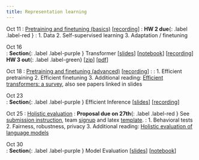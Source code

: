 ```yaml
---
title: Representation learning 
---
```


Oct 11
: [Pretraining and finetuning (basics)](https://nyu-cs2590.github.io/course-material/fall2023/lecture/lec06/main.pdf) [[recording](https://nyu.zoom.us/rec/share/atGYXVQKkvQjxGtCFHcOhgWek32GoaWc5Ucnn-slUBUwgHX90H6yQrje12mIpyKL.2GrTpoeRF12aRJmE)]
  : **HW 2 due**{: .label .label-red }
: 1. Data
  2. Self-supervised learning
  3. Adaptation / finetuning 

Oct 16           
: **Section**{: .label .label-purple } Transformer
  [[slides](https://nyu-cs2590.github.io/course-material/fall2023/section/sec06/sec06.pdf)]
  [[notebook](https://nyu-cs2590.github.io/course-material/fall2023/section/sec06/sec06.ipynb)]
  [[recording](https://nyu.zoom.us/rec/play/PtdsXl0CYwQ-TJYyvl2DsDvi7oNvkrwan-W_5OWPPNtGloXF-6Z8ZLdcGyY33Whg9TXovLHtLMqn1SQU.dqHZZ083AAREzWSq)]
  **HW 3 out**{: .label .label-green} 
  [[zip](https://nyu-cs2590.github.io/fall2023/assignments/hw3.zip)]
  [[pdf](https://nyu-cs2590.github.io/fall2023/assignments/hw3.pdf)]
  


Oct 18 
: [Pretraining and finetuning (advanced)](https://nyu-cs2590.github.io/course-material/fall2023/lecture/lec07/main.pdf) [[recording](https://nyu.zoom.us/rec/share/9NK1lc0oxc0RyqjrhR0Equ8JuFnPbaY-a66-Ll260wS0CdEaEW9AcdjuUnggItFH.AL01FgZ54OGQCUN2)]
  : 
: 1. Efficient pretraining 
  2. Efficient finetuning 
  3. Additional reading: [Efficient transformers: a survey](https://arxiv.org/abs/2009.06732), also see papers linked in slides

Oct 23           
: **Section**{: .label .label-purple } Efficient Inference
  [[slides](https://nyu-cs2590.github.io/course-material/fall2023/section/sec07/sec07.pdf)]
  [[recording](https://nyu.zoom.us/rec/play/5dL-5BHxkz85ogbJ87f57tfhp5Aogh7wVmSFALbPh0vuIUyvo3bXIY_zn4bdC1xJ3c6SNtuan05GuTQS.-zUy4_tIraigH9vQ)]



Oct 25
: [Holistic evaluation]() 
  : **Proposal due on 27th**{: .label .label-red } See [submission instruction](https://github.com/nyu-cs2590/course-material/blob/gh-pages/fall2023/project/proposal_instruction.md), team [signup](https://forms.gle/CupmzExTrqNetbs8A) and latex [template](https://github.com/nyu-cs2590/course-material/blob/gh-pages/fall2023/project/DS-GA-1011%20proposal%20template.zip).
: 1. Behavioral tests 
  2. Fairness, robustness, privacy
  3. Additional reading: [Holistic evaluation of language models](https://arxiv.org/abs/2211.09110)

Oct 30           
: **Section**{: .label .label-purple } Model Evaluation 
  [[slides](https://nyu-cs2590.github.io/course-material/fall2023/section/sec08/sec08.pdf)]
  [[notebook](https://nyu-cs2590.github.io/course-material/fall2023/section/sec08/sec08.ipynb)]
